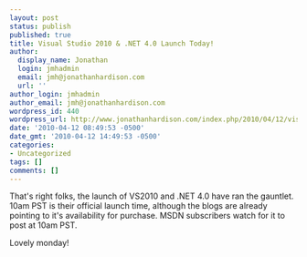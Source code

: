 ```yaml
---
layout: post
status: publish
published: true
title: Visual Studio 2010 & .NET 4.0 Launch Today!
author:
  display_name: Jonathan
  login: jmhadmin
  email: jmh@jonathanhardison.com
  url: ''
author_login: jmhadmin
author_email: jmh@jonathanhardison.com
wordpress_id: 440
wordpress_url: http://www.jonathanhardison.com/index.php/2010/04/12/visual-studio-2010-net-4-0-launch-today/
date: '2010-04-12 08:49:53 -0500'
date_gmt: '2010-04-12 14:49:53 -0500'
categories:
- Uncategorized
tags: []
comments: []
---
```

<p>That's right folks, the launch of VS2010 and .NET 4.0 have ran the gauntlet. 10am PST is their official launch time, although the blogs are already pointing to it's availability for purchase. MSDN subscribers watch for it to post at 10am PST.</p>
<p>Lovely monday!</p>
